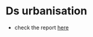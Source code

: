 # Ds urbanisation

- check the report [here](https://github.com/CherifYasmine/ds-urbanisation/tree/main/Report)